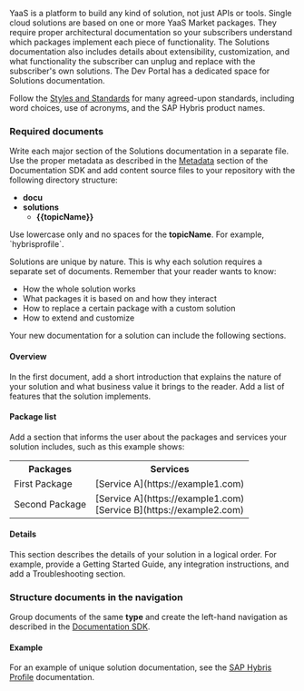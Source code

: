 YaaS is a platform to build any kind of solution, not just APIs or tools. Single cloud solutions are based on one or more YaaS Market packages. They require proper architectural documentation so your subscribers understand which packages implement each piece of functionality. The Solutions documentation also includes details about extensibility, customization, and what functionality the subscriber can unplug and replace with the subscriber's own solutions. The Dev Portal has a dedicated space for Solutions documentation.

Follow the <a href="#AbouttheStyleandStandards">Styles and Standards</a> for many agreed-upon standards, including word choices, use of acronyms, and the SAP Hybris product names.

### Required documents
Write each major section of the Solutions documentation in a separate file. Use the proper metadata as described in the <a href="/tools/documentationsdk/#Metadata"> Metadata</a> section of the Documentation SDK and add content source files to your repository with the following directory structure:
<strong>
- docu
 - solutions
   - {{topicName}}
</strong>
<div class="panel note"> Use lowercase only and no spaces for the <strong>topicName</strong>. For example, `hybrisprofile`.
</div>

Solutions are unique by nature. This is why each solution requires a separate set of documents. Remember that your reader wants to know:
- How the whole solution works
- What packages it is based on and how they interact
- How to replace a certain package with a custom solution
- How to extend and customize

Your new documentation for a solution can include the following sections. 

#### Overview
In the first document, add a short introduction that explains the nature of your solution and what business value it brings to the reader. Add a list of features that the solution implements.

#### Package list
Add a section that informs the user about the packages and services your solution includes, such as this example shows:

<table class="table table-striped table-glossary techne-table">
<tr><th>Packages</th><th>Services</th></tr>
<tr><td>First Package</td><td>[Service A](https://example1.com)</td></tr>
<tr><td>Second Package</td><td>[Service A](https://example1.com) <br> [Service B](https://example2.com)</td></tr>
</table>

#### Details
This section describes the details of your solution in a logical order. For example, provide a Getting Started Guide, any integration instructions, and add a Troubleshooting section.

### Structure documents in the navigation
Group documents of the same **type** and create the left-hand navigation as described in the <a href="/tools/documentationsdk"> Documentation SDK</a>.

#### Example
For an example of unique solution documentation, see the <a href="/solutions/saphybrisprofile/index.html">SAP Hybris Profile</a> documentation.
